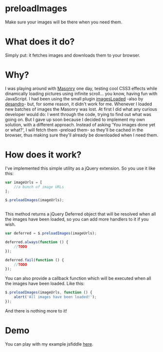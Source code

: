 preloadImages
==============

Make sure your images will be there when you need them.

# What does it do?
Simply put: it fetches images and downloads them to your browser.


# Why?
I was playing around with [Masonry](http://masonry.desandro.com/) one day, testing cool CSS3 effects while dinamically loading pictures using infinite scroll... you know, having fun with JavaScript. I had been using the small plugin [imagesLoaded](http://desandro.github.io/imagesloaded/) -also by [desandro](https://github.com/desandro)- but, for some reason, it didn't work for me. Whenever I loaded new batches of images the Masonry was lost. At first I did what any curious developer would do: I went through the code, trying to find out what was going on. But I gave up soon because I decided to implement my own solution, with a different approach. Instead of asking 'You images done yet or what?', I will fetch them -preload them- so they'll be cached in the browser, thus making sure they'll already be downloaded when I need them.


# How does it work?
I've implemented this simple utility as a jQuery extension. So you use it like this:

```javascript
var imageUrls = [
	//a bunch of image URLs
];

$.preloadImages(imageUrls);
            
```

This method returns a jQuery Deferred object that will be resolved when all the images have been loaded, so you can add more handlers to it if you wish. 

```javascript
var deferred = $.preloadImages(imageUrls);

deferred.always(function () {
	//TODO
});

deferred.fail(function () {
	//TODO
});
```

You can also provide a callback function which will be executed when all the images have been loaded. Like this:

```javascript
$.preloadImages(imageUrls, function () {
    alert('All images have been loaded!');
});
```

And there is nothing more to it! 

# Demo
You can play with my example jsfiddle [here](http://jsfiddle.net/z2QuA/).

